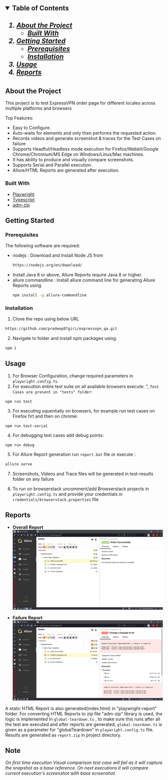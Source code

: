 <!-- TABLE OF CONTENTS -->
<h2>
    <details open="open">
        <summary class="normal">Table of Contents</summary>
        <h5>
          <ol>
            <li>
              <a href="#about-the-project">About the Project</a>
              <ul>
                <li><a href="#built-with">Built With</a>
              </ul>
            </li>
            <li>
              <a href="#getting-started">Getting Started</a>
              <ul>
                <li><a href="#prerequisites">Prerequisites</a>
                <li><a href="#installation">Installation</a>
              </ul>
            </li>
            <li><a href="#usage">Usage</a></li>
            <li><a href="#reports">Reports</a></li>
          </ol>
        </h5>    
    </details>
</h2>

<!-- ABOUT THE PROJECT -->

## About the Project

This project is to test ExpressVPN order page for different locales across multiple platforms and browsers

Top Features:

- Easy to Configure.
- Auto-waits for elements and only then performs the requested action.
- Records videos and generate screenshot & traces for the Test Cases on failure
- Supports Headful/Headless mode execution for Firefox/Webkit/Google Chrome/Chromium/MS Edge on Windows/Linux/Mac machines.
- It has ability to produce and visually compare screenshots.
- Supports Serial and Parallel execution.
- Allure/HTML Reports are generated after execution.


### Built With

- [Playwright](https://playwright.dev)
- [Typescript](https://www.typescriptlang.org/)
- [adm-zip](https://www.npmjs.com/package/adm-zip)


## Getting Started

### Prerequisites

The following software are required:

- nodejs : Download and Install Node JS from
  ```sh
  https://nodejs.org/en/download/
  ```
- Install Java 8 or above, Allure Reports require Java 8 or higher.
- allure commandline : Install allure command line for generating Allure Reports using
  ```sh
  npm install -g allure-commandline
  ```

### Installation

1. Clone the repo using below URL

```sh
https://github.com/pradeep87giri/expressvpn_qa.git
```

2. Navigate to folder and install npm packages using:

```sh
npm i
```

<!-- USAGE EXAMPLES-->

## Usage

1. For Browser Configuration, change required parameters in `playwright.config.ts`.
2. For execution entire test suite on all available browsers execute: ", `Test Cases are present in "tests" folder`:

```JS
npm run test
```

3. For executing squentially on browsers, for example run test cases on Firefox firt and then on chrome:

```JS
npm run test-serial
```

4. For debugging test cases add debug points:
```JS
npm run debug
```

5. For Allure Report generation run `report.bat` file or execute :

```sh
allure serve
```
 
7. Screenshots, Videos and Trace files will be generated in test-results folder on any failure

8. To run on browserstack uncomment/add Browserstack projects in `playwright.config.ts` and provide your credentials in `credentials/browserstack.properties` file

## Reports

- <b>Overall Report</b>
  ![Overall Report Screenshot][overall-report-screenshot]

- <b>Failure Report</b>
  ![Failure Report Screenshot][failure-report-screenshot]


A static HTML Report is also generated(index.html) in "playwright-report" folder. For converting HTML Reports to zip file "adm-zip" library is used, the logic is implemented in `global-teardown.ts` , to make sure this runs after all the test are executed and after reports are generated, `global-teardown.ts` is given as a parameter for "globalTeardown" in `playwright.config.ts` file. Results are generated as `report.zip` in project directory.


## Note
*On first time execution Visual comparison test case will fail as it will capture the snapshot as a base reference. On next executions it will compare current execution's screenshot with base screenshot.*

<!-- MARKDOWN LINKS & IMAGES -->

[overall-report-screenshot]: readMeImages/Allure_Report.png
[failure-report-screenshot]: readMeImages/Failed_Allure_Report.png